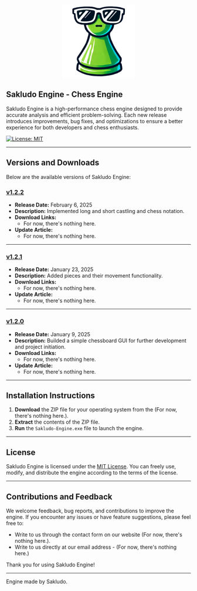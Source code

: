 <p align="center"><img src ="src/assets/icon/icon.png" width="200px"></p>

## Sakludo Engine - Chess Engine

Sakludo Engine is a high-performance chess engine designed to provide accurate analysis and efficient problem-solving. Each new release introduces improvements, bug fixes, and optimizations to ensure a better experience for both developers and chess enthusiasts.

[![License: MIT](https://img.shields.io/badge/License-MIT-blue.svg)](LICENSE)

---

## Versions and Downloads

Below are the available versions of Sakludo Engine:

### [v1.2.2](#)
- **Release Date:** February 6, 2025
- **Description:** Implemented long and short castling and chess notation.
- **Download Links:**  
  - For now, there's nothing here. 
- **Update Article:**  
  - For now, there's nothing here.

---

### [v1.2.1](#)
- **Release Date:** January 23, 2025
- **Description:** Added pieces and their movement functionality.
- **Download Links:**  
  - For now, there's nothing here. 
- **Update Article:**  
  - For now, there's nothing here.

---

### [v1.2.0](#)
- **Release Date:** January 9, 2025
- **Description:** Builded a simple chessboard GUI for further development and project initiation.
- **Download Links:**  
  - For now, there's nothing here.
- **Update Article:**  
  - For now, there's nothing here.

---

## Installation Instructions

1. **Download** the ZIP file for your operating system from the (For now, there's nothing here.).
2. **Extract** the contents of the ZIP file.
3. **Run** the `Sakludo-Engine.exe` file to launch the engine.

---

## License

Sakludo Engine is licensed under the [MIT License](LICENSE). You can freely use, modify, and distribute the engine according to the terms of the license.

---

## Contributions and Feedback

We welcome feedback, bug reports, and contributions to improve the engine. If you encounter any issues or have feature suggestions, please feel free to:

- Write to us through the contact form on our website (For now, there's nothing here.).
- Write to us directly at our email address - (For now, there's nothing here.)

Thank you for using Sakludo Engine!

---

Engine made by Sakludo.
